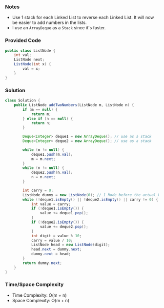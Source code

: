 ### Notes

- Use 1 stack for each Linked List to reverse each Linked List. It will now be easier to add numbers in the lists.
- I use an `ArrayDeque` as a `Stack` since it's faster.

### Provided Code

```java
public class ListNode {
    int val;
    ListNode next;
    ListNode(int x) {
        val = x;
    }
}
```

### Solution

```java
class Solution {
    public ListNode addTwoNumbers(ListNode m, ListNode n) {
        if (m == null) {
            return m;
        } else if (n == null) {
            return n;
        }

        Deque<Integer> deque1 = new ArrayDeque(); // use as a stack
        Deque<Integer> deque2 = new ArrayDeque(); // use as a stack

        while (m != null) {
            deque1.push(m.val);
            m = m.next;
        }
        while (n != null) {
            deque2.push(n.val);
            n = n.next;
        }

        int carry = 0;
        ListNode dummy = new ListNode(0); // 1 Node before the actual head of list
        while (!deque1.isEmpty() || !deque2.isEmpty() || carry != 0) {
            int value = carry;
            if (!deque1.isEmpty()) {
                value += deque1.pop();
            }
            if (!deque2.isEmpty()) {
                value += deque2.pop();
            }
            int digit = value % 10;
            carry = value / 10;
            ListNode head = new ListNode(digit);
            head.next = dummy.next;
            dummy.next = head;
        }
        return dummy.next;
    }
}
```

### Time/Space Complexity

-  Time Complexity: O(m + n)
- Space Complexity: O(m + n)
